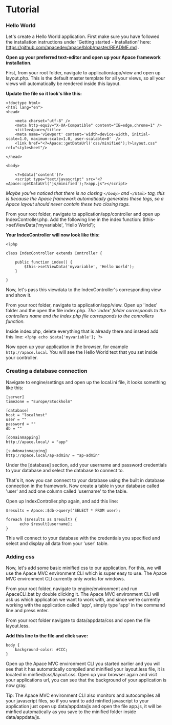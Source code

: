 # Tutorial

### Hello World
Let's create a Hello World application. 
First make sure you have followed the installation instructions under 'Getting started - Installation' 
here: https://github.com/apacedev/apace/blob/master/README.md .

**Open up your preferred text-editor and open up your Apace framework installation.**

First, from your root folder, navigate to application/app/view and open up layout.php.
This is the default master template for all your views, so all your views will automatically be rendered inside this layout.

**Update the file so it look's like this:**

```
<!doctype html>
<html lang="en">
<head>

	<meta charset="utf-8" />
	<meta http-equiv="X-UA-Compatible" content="IE=edge,chrome=1" />
	<title>Apace</title>
	<meta name='viewport' content='width=device-width, initial-scale=1.0, maximum-scale=1.0, user-scalable=0'  />
	<link href="<?=Apace::getDataUrl('css/minified');?>layout.css" rel="stylesheet"/>

</head>

<body>

	<?=$data['content']?>
	<script type="text/javascript" src="<?=Apace::getDataUrl('js/minified');?>app.js"></script>
```

*Maybe you've noticed that there is no closing ```</body>``` and ```</html>``` tag, this is because the Apace framework automatically generates
these tags, so a Apace layout should never contain these two closing tags.*

From your root folder, navigate to application/app/controller and open up IndexController.php. 
Add the following line in the index function: $this->setViewData('myvariable', 'Hello World');

**Your IndexController will now look like this:**

```
<?php

class IndexController extends Controller {

	public function index() {
		$this->setViewData('myvariable', 'Hello World');
	}

}
```

Now, let's pass this viewdata to the IndexController's corresponding view and show it.

From your root folder, navigate to application/app/view. Open up 'index' folder and the open the file index.php.
*The 'index' folder corresponds to the controllers name and the index.php file corresponds to the controllers function.*

Inside index.php, delete everything that is already there and instead add this line: 
```<?php echo $data['myvariable']; ?>```

Now open up your application in the browser, for example ```http://apace.local```. 
You will see the Hello World text that you set inside your controller.

### Creating a database connection

Navigate to engine/settings and open up the local.ini file, it looks something like this:

```
[server]
timezone = "Europe/Stockholm"

[database]
host = "localhost"
user = ""
password = ""
db = ""

[domainmapping]
http://apace.local/ = "app"

[subdomainmapping]
http://apace.local/ap-admin/ = "ap-admin"
```

Under the [database] section, add your username and password credentials to your database and select the database to connect to.

That's it, now you can connect to your database using the built in database connection in the framework. Now create a table in your database called 'user' and add one column called 'username' to the table.

Open up IndexController.php again, and add this line:

```
$results = Apace::$db->query('SELECT * FROM user);

foreach ($results as $result) {
      echo $result[username];
}
```

This will connect to your database with the credentials you specified and select and display all data from your 'user' table.

### Adding css
Now, let's add some basic minified css to our application. For this, we will use the Apace MVC environment CLI which is super easy to use.
The Apace MVC environment CLI currently only works for windows.

From your root folder, navigate to engine/environment and run ApaceCLI.bat by double clicking it.
The Apace MVC environment CLI will ask us which application we want to work with, and since we're currently working with the application
called 'app', simply type 'app' in the command line and press enter.

From your root folder navigate to data/appdata/css and open the file layout.less.

**Add this line to the file and click save:**

```
body {
	background-color: #CCC;
}
```

Open up the Apace MVC environment CLI you started earlier and you will see that it has automatically compiled and minified your layout.less file, 
it is located in minfied/css/layout.css. Open up your browser again and visit your applications url, you can see that the background of your application 
is now gray.

Tip: The Apace MVC environment CLI also monitors and autocompiles all your javascript files, so if you want to add minfied javascript
to your application just open up data/appdata/js and open the file app.js, it will be minfied automatically as you save to the minified 
folder inside data/appdata/js.